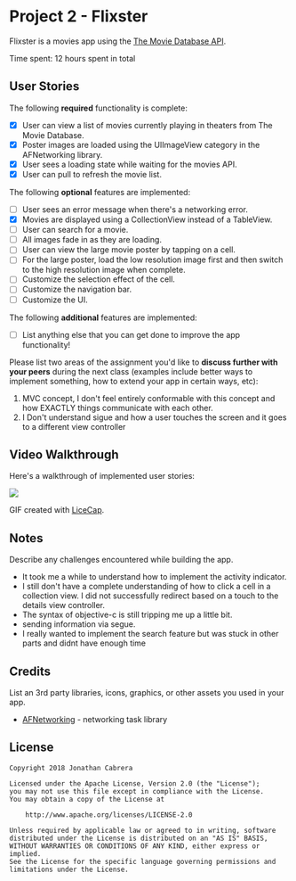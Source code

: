 # Project 2 - Flixster

Flixster is a movies app using the [The Movie Database API](http://docs.themoviedb.apiary.io/#).

Time spent: 12 hours spent in total

## User Stories

The following **required** functionality is complete:

- [x] User can view a list of movies currently playing in theaters from The Movie Database.
- [x] Poster images are loaded using the UIImageView category in the AFNetworking library.
- [x] User sees a loading state while waiting for the movies API.
- [x] User can pull to refresh the movie list.

The following **optional** features are implemented:

- [ ] User sees an error message when there's a networking error.
- [x] Movies are displayed using a CollectionView instead of a TableView.
- [ ] User can search for a movie.
- [ ] All images fade in as they are loading.
- [ ] User can view the large movie poster by tapping on a cell.
- [ ] For the large poster, load the low resolution image first and then switch to the high resolution image when complete.
- [ ] Customize the selection effect of the cell.
- [ ] Customize the navigation bar.
- [ ] Customize the UI.

The following **additional** features are implemented:

- [ ] List anything else that you can get done to improve the app functionality!

Please list two areas of the assignment you'd like to **discuss further with your peers** during the next class (examples include better ways to implement something, how to extend your app in certain ways, etc):

1. MVC concept, I don't feel entirely conformable with this concept and how EXACTLY things communicate with each other.
2. I Don't understand sigue and how a user touches the screen and it goes to a different view controller

## Video Walkthrough

Here's a walkthrough of implemented user stories:

<img src='https://i.imgur.com/EXi2is5.gif' />

GIF created with [LiceCap](http://www.cockos.com/licecap/).

## Notes

Describe any challenges encountered while building the app.
 - It took me a while to understand how to implement the activity indicator.
 - I still don't have a complete understanding of how to click a cell in a collection view. I did not successfully redirect based on a touch to the details view controller.
 - The syntax of objective-c is still tripping me up a little bit.
 - sending information via segue.
 - I really wanted to implement the search feature but was stuck in other parts and didnt have enough time
 

## Credits

List an 3rd party libraries, icons, graphics, or other assets you used in your app.

- [AFNetworking](https://github.com/AFNetworking/AFNetworking) - networking task library

## License

    Copyright 2018 Jonathan Cabrera

    Licensed under the Apache License, Version 2.0 (the "License");
    you may not use this file except in compliance with the License.
    You may obtain a copy of the License at

        http://www.apache.org/licenses/LICENSE-2.0

    Unless required by applicable law or agreed to in writing, software
    distributed under the License is distributed on an "AS IS" BASIS,
    WITHOUT WARRANTIES OR CONDITIONS OF ANY KIND, either express or implied.
    See the License for the specific language governing permissions and
    limitations under the License.
